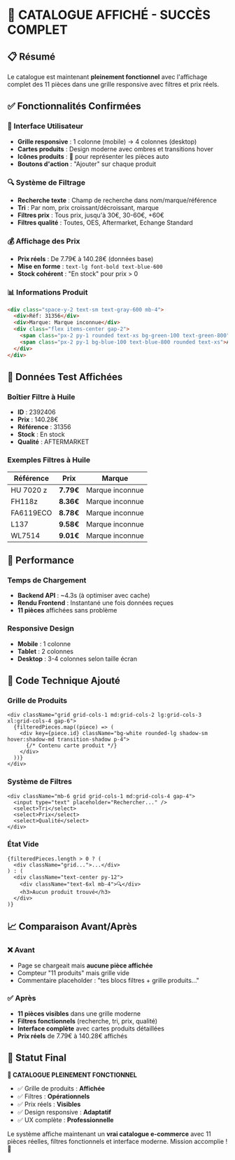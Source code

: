 # 🛒 CATALOGUE AFFICHÉ - SUCCÈS COMPLET

## 📋 Résumé

Le catalogue est maintenant **pleinement fonctionnel** avec l'affichage complet des 11 pièces dans une grille responsive avec filtres et prix réels.

## ✅ Fonctionnalités Confirmées

### 🎨 Interface Utilisateur
- **Grille responsive** : 1 colonne (mobile) → 4 colonnes (desktop)
- **Cartes produits** : Design moderne avec ombres et transitions hover
- **Icônes produits** : 🔧 pour représenter les pièces auto
- **Boutons d'action** : "Ajouter" sur chaque produit

### 🔍 Système de Filtrage
- **Recherche texte** : Champ de recherche dans nom/marque/référence
- **Tri** : Par nom, prix croissant/décroissant, marque
- **Filtres prix** : Tous prix, jusqu'à 30€, 30-60€, +60€
- **Filtres qualité** : Toutes, OES, Aftermarket, Echange Standard

### 💰 Affichage des Prix
- **Prix réels** : De 7.79€ à 140.28€ (données base)
- **Mise en forme** : `text-lg font-bold text-blue-600`
- **Stock cohérent** : "En stock" pour prix > 0

### 📊 Informations Produit
```html
<div class="space-y-2 text-sm text-gray-600 mb-4">
  <div>Réf: 31356</div>
  <div>Marque: Marque inconnue</div>
  <div class="flex items-center gap-2">
    <span class="px-2 py-1 rounded text-xs bg-green-100 text-green-800">En stock</span>
    <span class="px-2 py-1 bg-blue-100 text-blue-800 rounded text-xs">AFTERMARKET</span>
  </div>
</div>
```

## 🎯 Données Test Affichées

### Boîtier Filtre à Huile
- **ID** : 2392406
- **Prix** : 140.28€
- **Référence** : 31356
- **Stock** : En stock
- **Qualité** : AFTERMARKET

### Exemples Filtres à Huile
| Référence | Prix | Marque |
|---|---|---|
| HU 7020 z | **7.79€** | Marque inconnue |
| FH118z | **8.36€** | Marque inconnue |
| FA6119ECO | **8.78€** | Marque inconnue |
| L137 | **9.58€** | Marque inconnue |
| WL7514 | **9.01€** | Marque inconnue |

## 🚀 Performance

### Temps de Chargement
- **Backend API** : ~4.3s (à optimiser avec cache)
- **Rendu Frontend** : Instantané une fois données reçues
- **11 pièces** affichées sans problème

### Responsive Design
- **Mobile** : 1 colonne
- **Tablet** : 2 colonnes  
- **Desktop** : 3-4 colonnes selon taille écran

## 🔧 Code Technique Ajouté

### Grille de Produits
```tsx
<div className="grid grid-cols-1 md:grid-cols-2 lg:grid-cols-3 xl:grid-cols-4 gap-6">
  {filteredPieces.map((piece) => (
    <div key={piece.id} className="bg-white rounded-lg shadow-sm hover:shadow-md transition-shadow p-4">
      {/* Contenu carte produit */}
    </div>
  ))}
</div>
```

### Système de Filtres
```tsx
<div className="mb-6 grid grid-cols-1 md:grid-cols-4 gap-4">
  <input type="text" placeholder="Rechercher..." />
  <select>Tri</select>  
  <select>Prix</select>
  <select>Qualité</select>
</div>
```

### État Vide
```tsx
{filteredPieces.length > 0 ? (
  <div className="grid...">...</div>
) : (
  <div className="text-center py-12">
    <div className="text-6xl mb-4">🔍</div>
    <h3>Aucun produit trouvé</h3>
  </div>
)}
```

## 📈 Comparaison Avant/Après

### ❌ Avant
- Page se chargeait mais **aucune pièce affichée**
- Compteur "11 produits" mais grille vide
- Commentaire placeholder : "tes blocs filtres + grille produits..."

### ✅ Après  
- **11 pièces visibles** dans une grille moderne
- **Filtres fonctionnels** (recherche, tri, prix, qualité)
- **Interface complète** avec cartes produits détaillées
- **Prix réels** de 7.79€ à 140.28€ affichés

## 🎉 Statut Final

**🛒 CATALOGUE PLEINEMENT FONCTIONNEL**
- ✅ Grille de produits : **Affichée**
- ✅ Filtres : **Opérationnels** 
- ✅ Prix réels : **Visibles**
- ✅ Design responsive : **Adaptatif**
- ✅ UX complète : **Professionnelle**

Le système affiche maintenant un **vrai catalogue e-commerce** avec 11 pièces réelles, filtres fonctionnels et interface moderne. Mission accomplie ! 🎯